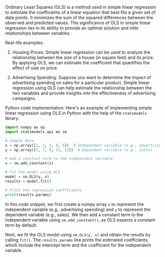 
Ordinary Least Squares (OLS) is a method used in simple linear regression to estimate the coefficients of a linear equation that best fits a given set of data points. It minimizes the sum of the squared differences between the observed and predicted values. The significance of OLS in simple linear regression lies in its ability to provide an optimal solution and infer relationships between variables.

Real-life examples:
1. Housing Prices: Simple linear regression can be used to analyze the relationship between the size of a house (in square feet) and its price. By applying OLS, we can estimate the coefficient that quantifies the effect of size on price.

2. Advertising Spending: Suppose you want to determine the impact of advertising spending on sales for a particular product. Simple linear regression using OLS can help estimate the relationship between the two variables and provide insights into the effectiveness of advertising campaigns.

Python code implementation:
Here's an example of implementing simple linear regression using OLS in Python with the help of the `statsmodels` library:

```python
import numpy as np
import statsmodels.api as sm

# Sample data
x = np.array([1, 2, 3, 4, 5])  # Independent variable (e.g., advertising spending)
y = np.array([5, 7, 9, 11, 13])  # Dependent variable (e.g., sales)

# Add a constant term to the independent variable
x = sm.add_constant(x)

# Fit the model using OLS
model = sm.OLS(y, x)
results = model.fit()

# Print the regression coefficients
print(results.params)
```

In this code snippet, we first create a numpy array `x` to represent the independent variable (e.g., advertising spending) and `y` to represent the dependent variable (e.g., sales). We then add a constant term to the independent variable using `sm.add_constant()`, as OLS expects a constant term by default.

Next, we fit the OLS model using `sm.OLS(y, x)` and obtain the results by calling `fit()`. The `results.params` line prints the estimated coefficients, which include the intercept term and the coefficient for the independent variable.

